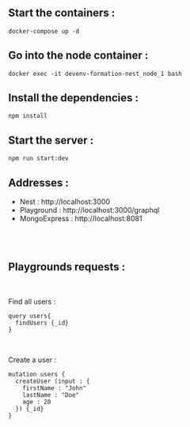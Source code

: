## Start the containers :
```
docker-compose up -d
```

## Go into the node container :
```
docker exec -it devenv-formation-nest_node_1 bash
```


## Install the dependencies :
```
npm install
```


## Start the server :
```
npm run start:dev
```

## Addresses :

- Nest : http://localhost:3000
- Playground : http://localhost:3000/graphql
- MongoExpress : http://localhost:8081
<br />
<br />

## Playgrounds requests :
<br />

Find all users :
```
query users{
  findUsers {_id}
}
```
<br />

Create a user :
```
mutation users {
  createUser (input : {
    firstName : "John"
    lastName : "Doe"
    age : 20
  }) {_id}
}
```